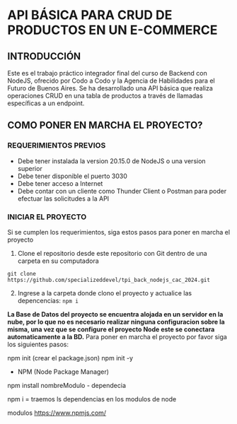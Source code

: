 # API BÁSICA PARA CRUD DE PRODUCTOS EN UN E-COMMERCE

## INTRODUCCIÓN

Este es el trabajo práctico integrador final del curso de Backend con NodeJS, ofrecido por Codo a Codo y la Agencia de Habilidades para el Futuro de Buenos Aires. Se ha desarrollado una API básica que realiza operaciones CRUD en una tabla de productos a través de llamadas específicas a un endpoint.

## COMO PONER EN MARCHA EL PROYECTO?

### REQUERIMIENTOS PREVIOS

- Debe tener instalada la version 20.15.0 de NodeJS o una version superior
- Debe tener disponible el puerto 3030
- Debe tener acceso a Internet
- Debe contar con un cliente como Thunder Client o Postman para poder efectuar las solicitudes a la API

### INICIAR EL PROYECTO

Si se cumplen los requerimientos, siga estos pasos para poner en marcha el proyecto

1. Clone el repositorio desde este repositorio con Git dentro de una carpeta en su computadora

`git clone https://github.com/specializeddevel/tpi_back_nodejs_cac_2024.git`

2. Ingrese a la carpeta donde clono el proyecto y actualice las depencencias:
   `npm i`

**La Base de Datos del proyecto se encuentra alojada en un servidor en la nube, por lo que no es necesario realizar ninguna configuracion sobre la misma, una vez que se configure el proyecto Node este se conectara automaticamente a la BD.**
Para poner en marcha el proyecto por favor siga los siguientes pasos:

npm init (crear el package.json) npm init -y

- NPM (Node Package Manager)

npm install nombreModulo - dependecia

npm i = traemos ls dependencias en los modulos de node

modulos
https://www.npmjs.com/

```

```

